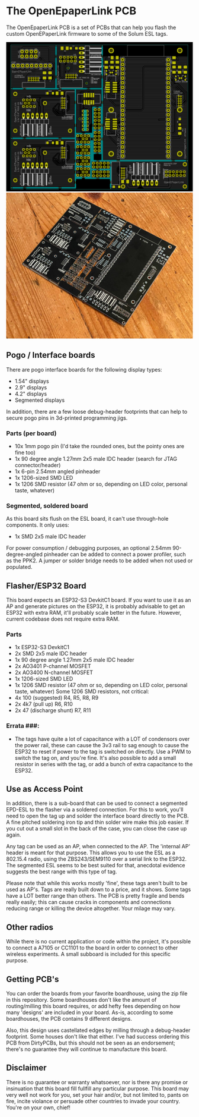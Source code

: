 # The OpenEpaperLink PCB #
The OpenEpaperLink PCB is a set of PCBs that can help you flash the custom OpenEPaperLink firmware to some of the Solum ESL tags.

<img width="600" alt="board" src="gerbv-board.png">

<img width="600" alt="board" src="pcb-photo.jpg">

## Pogo / Interface boards ##
There are pogo interface boards for the following display types:
* 1.54" displays
* 2.9" displays
* 4.2" displays
* Segmented displays

In addition, there are a few loose debug-header footprints that can help to secure pogo pins in 3d-printed programming jigs.

### Parts (per board) ###
* 10x 1mm pogo pin (I'd take the rounded ones, but the pointy ones are fine too)
* 1x 90 degree angle 1.27mm 2x5 male IDC header (search for JTAG connector/header)
* 1x 6-pin 2.54mm angled pinheader
* 1x 1206-sized SMD LED
* 1x 1206 SMD resistor (47 ohm or so, depending on LED color, personal taste, whatever)

### Segmented, soldered board ###
As this board sits flush on the ESL board, it can't use through-hole components. It only uses:
* 1x SMD 2x5 male IDC header

For power consumption / debugging purposes, an optional 2.54mm 90-degree-angled pinheader can be added to connect a power profiler, such as the PPK2. A jumper or solder bridge needs to be added when not used or populated. 

## Flasher/ESP32 Board ##
This board expects an ESP32-S3 DevkitC1 board. If you want to use it as an AP and generate pictures on the ESP32, it is probably advisable to get an ESP32 with extra RAM, it'll probably scale better in the future. However, current codebase does not require extra RAM.

### Parts ###
* 1x ESP32-S3 DevkitC1
* 2x SMD 2x5 male IDC header
* 1x 90 degree angle 1.27mm 2x5 male IDC header
* 2x AO3401 P-channel MOSFET
* 2x AO3400 N-channel MOSFET
* 1x 1206-sized SMD LED
* 1x 1206 SMD resistor (47 ohm or so, depending on LED color, personal taste, whatever)
Some 1206 SMD resistors, not critical:
* 4x 100 (suggested) R4, R5, R8, R9
* 2x 4k7 (pull up) R6, R10
* 2x 47 (discharge shunt) R7, R11

### Errata ###:
* The tags have quite a lot of capacitance with a LOT of condensors over the power rail, these can cause the 3v3 rail to sag enough to cause the ESP32 to reset if power to the tag is switched on directly. Use a PWM to switch the tag on, and you're fine. It's also possible to add a small resistor in series with the tag, or add a bunch of extra capacitance to the ESP32.

## Use as Access Point ##
In addition, there is a sub-board that can be used to connect a segmented EPD-ESL to the flasher via a soldered connection. For this to work, you'll need to open the tag up and solder the interface board directly to the PCB. A fine pitched soldering iron tip and thin solder wire make this job easier. If you cut out a small slot in the back of the case, you can close the case up again.

Any tag can be used as an AP, when connected to the AP. The 'internal AP' header is meant for that purpose. This allows you to use the ESL as a 802.15.4 radio, using the ZBS243/SEM9110 over a serial link to the ESP32. The segmented ESL seems to be best suited for that, anecdotal evidence suggests the best range with this type of tag.

Please note that while this works mostly 'fine', these tags aren't built to be used as AP's. Tags are really built down to a price, and it shows. Some tags have a LOT better range than others. The PCB is pretty fragile and bends really easily; this can cause cracks in components and connections reducing range or killing the device altogether. Your milage may vary.

## Other radios ## 
While there is no current application or code within the project, it's possible to connect a A7105 or CC1101 to the board in order to connect to other wireless experiments. A small subboard is included for this specific purpose.

## Getting PCB's ##
You can order the boards from your favorite boardhouse, using the zip file in this repository. Some boardhouses don't like the amount of routing/milling this board requires, or add hefty fees depending on how many 'designs' are included in your board. As-is, according to some boardhouses, the PCB contains 9 different designs.

Also, this design uses castellated edges by milling through a debug-header footprint. Some houses don't like that either. I've had success ordering this PCB from DirtyPCBs, but this should not be seen as an endorsement; there's no guarantee they will continue to manufacture this board.

## Disclaimer ##
There is no guarantee or warranty whatsoever, nor is there any promise or insinuation that this board fill fullfill any particular purpose. This board may very well not work for you, set your hair and/or, but not limited to, pants on fire, incite violance or persuade other countries to invade your country. You're on your own, chief!